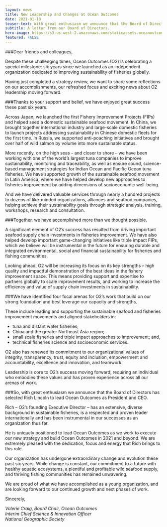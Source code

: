 ```yaml
---
layout: news
title: New Leadership and Changes at Ocean Outcomes
date: 2021-01-18
teaser-text: With great enthusiasm we announce that the Board of Directors has selected Rich Lincoln to lead Ocean Outcomes as President and CEO.
subtitle: A letter from our Board of Directors.
hero-image: https://s3-us-west-2.amazonaws.com/staticassets.oceanoutcomes.org/news+and+analysis/hero+images/ocean-outcomes-launches-hero.jpg
featured: FALSE
---
```


###Dear friends and colleagues,

Despite these challenging times, Ocean Outcomes (O2) is celebrating a special milestone: six years since we launched as an independent organization dedicated to improving sustainability of fisheries globally.

Having just completed a strategy review, we want to share some reflections on our accomplishments, our refreshed focus and exciting news about O2 leadership moving forward.

###Thanks to your support and belief, we have enjoyed great success these past six years.

Across Japan, we launched the first Fishery Improvement Projects (FIPs) and helped seed a domestic sustainable seafood movement. In China, we brought together international industry and large-scale domestic fisheries to launch projects addressing sustainability in Chinese domestic fleets for the first time. In Russia, we supported anti-poaching initiatives and brought over half of wild salmon by volume into more sustainable status.

More recently, on the high seas – and closer to shore – we have been working with one of the world’s largest tuna companies to improve sustainability, monitoring and traceability, as well as ensure sound, science-based management strategies for Indian Ocean and Pacific Ocean tuna fisheries. We have supported growth of the sustainable seafood movement in Latin America, where we have helped develop new approaches to fisheries improvement by adding dimensions of socioeconomic well-being.

And we have delivered valuable services through nearly a hundred projects to dozens of like-minded organizations, alliances and seafood companies, helping achieve their sustainability goals through strategic analysis, training, workshops, research and consultation.

###Together, we have accomplished more than we thought possible.

A significant element of O2’s success has resulted from driving important seafood supply chain investments in fisheries improvement. We have also helped develop important game-changing initiatives like triple impact FIPs, which we believe will be instrumental in the future for ensuring durable and integrated environmental, social and financial sustainability for fisheries and fishing communities.

Looking ahead, O2 will be increasing its focus on its key strengths – high quality and impactful demonstration of the best ideas in the fishery improvement space. This means providing support and expertise to partners globally to scale improvement results, and working to increase the efficiency and value of supply chain investments in sustainability.

###We have identified four focal arenas for O2’s work that build on our strong foundation and best leverage our capacity and strengths. 

These include leading and supporting the sustainable seafood and fisheries improvement movements and aligned stakeholders in: 

  * tuna and distant water fisheries;   
  * China and the greater Northeast Asia region;   
  * small scale fisheries and triple impact approaches to improvement; and,   
  * technical fisheries science and socioeconomic services.   

O2 also has renewed its commitment to our organizational values of integrity, transparency, trust, equity and inclusion, empowerment and accountability, excellence and innovation, and teamwork. 

Leadership is core to O2’s success moving forward, requiring an individual who embodies these values and has proven experience across all our arenas of work. 

###So, with great enthusiasm we announce that the Board of Directors has selected Rich Lincoln to lead Ocean Outcomes as President and CEO. 

Rich – O2’s founding Executive Director – has an extensive, diverse background in sustainable  fisheries, is a respected and proven leader internationally and has been instrumental in our successes as an organization thus far. 

He is uniquely positioned to lead Ocean Outcomes as we work to execute our new strategy and build Ocean Outcomes in 2021 and beyond. We are extremely pleased with the dedication, focus and energy that Rich brings to this role.

Our organization has undergone extraordinary change and evolution these past six years. While change is constant, our commitment to a future with healthy aquatic ecosystems, a plentiful and profitable wild seafood supply, and thriving fishing communities has remained unwavering.

We are proud of what we have accomplished as a young organization, and are looking forward to our continued growth and next phases of work.

Sincerely,

*Valerie Craig, Board Chair, Ocean Outcomes*   
*Interim Chief Science & Innovation Officer*   
*National Geographic Society*   
